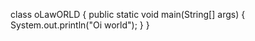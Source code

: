 class oLawORLD {
    public static void main(String[] args) {
        System.out.println("Oi world");
    }
}